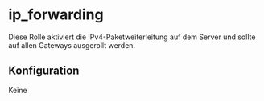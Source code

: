 # ip_forwarding

Diese Rolle aktiviert die IPv4-Paketweiterleitung auf dem Server und sollte auf allen Gateways ausgerollt werden.

## Konfiguration
Keine
